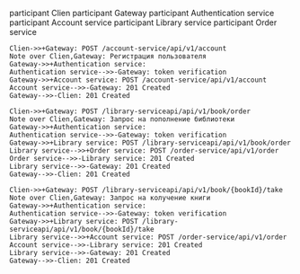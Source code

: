 participant Clien
participant Gateway
participant Authentication service
participant Account service
participant Library service
participant Order service

    Clien->>+Gateway: POST /account-service/api/v1/account
    Note over Clien,Gateway: Регистрация пользователя
    Gateway->>+Authentication service: 
    Authentication service-->>-Gateway: token verification
    Gateway->>+Account service: POST /account-service/api/v1/account
    Account service-->>-Gateway: 201 Created
    Gateway-->>-Clien: 201 Created

    Clien->>+Gateway: POST /library-serviceapi/api/v1/book/order
    Note over Clien,Gateway: Запрос на пополнение библиотеки
    Gateway->>+Authentication service: 
    Authentication service-->>-Gateway: token verification
    Gateway->>+Library service: POST /library-serviceapi/api/v1/book/order
    Library service-->>+Order service: POST /order-service/api/v1/order
    Order service-->>-Library service: 201 Created
    Library service-->>-Gateway: 201 Created
    Gateway-->>-Clien: 201 Created

    Clien->>+Gateway: POST /library-serviceapi/api/v1/book/{bookId}/take
    Note over Clien,Gateway: Запрос на колучение книги
    Gateway->>+Authentication service: 
    Authentication service-->>-Gateway: token verification
    Gateway->>+Library service: POST /library-serviceapi/api/v1/book/{bookId}/take
    Library service-->>+Account service: POST /order-service/api/v1/order
    Account service-->>-Library service: 201 Created
    Library service-->>-Gateway: 201 Created
    Gateway-->>-Clien: 201 Created